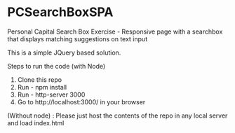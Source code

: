 # PCSearchBoxSPA
Personal Capital Search Box Exercise -
Responsive page with a searchbox that displays matching suggestions on text input

This is a simple JQuery based solution. 

Steps to run the code (with Node)
1. Clone this repo
2. Run - npm install
3. Run - http-server 3000
4. Go to http://localhost:3000/ in your browser

(Without node) : Please just host the contents of the repo in any local server and load index.html


